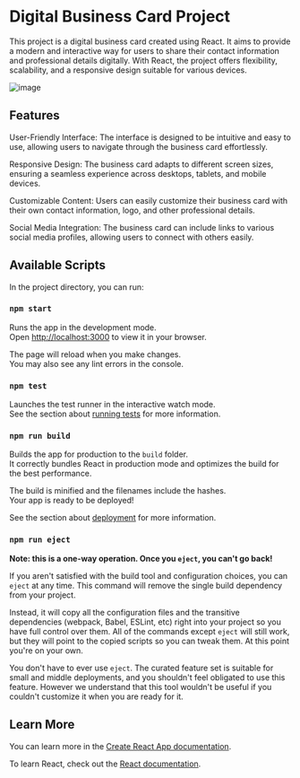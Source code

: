 # Digital Business Card Project

This project is a digital business card created using React. It aims to provide a modern and interactive way for users to share their contact information and professional details digitally. With React, the project offers flexibility, scalability, and a responsive design suitable for various devices.

![image](https://github.com/SaiAnilTekuri/Digital_Business_Card-React/assets/145858403/20a51063-6ee2-4537-ba00-0fd35bb9ed23)


## Features

User-Friendly Interface: The interface is designed to be intuitive and easy to use, allowing users to navigate through the business card effortlessly.

Responsive Design: The business card adapts to different screen sizes, ensuring a seamless experience across desktops, tablets, and mobile devices.

Customizable Content: Users can easily customize their business card with their own contact information, logo, and other professional details.

Social Media Integration: The business card can include links to various social media profiles, allowing users to connect with others easily.

## Available Scripts

In the project directory, you can run:

### `npm start`

Runs the app in the development mode.\
Open [http://localhost:3000](http://localhost:3000) to view it in your browser.

The page will reload when you make changes.\
You may also see any lint errors in the console.

### `npm test`

Launches the test runner in the interactive watch mode.\
See the section about [running tests](https://facebook.github.io/create-react-app/docs/running-tests) for more information.

### `npm run build`

Builds the app for production to the `build` folder.\
It correctly bundles React in production mode and optimizes the build for the best performance.

The build is minified and the filenames include the hashes.\
Your app is ready to be deployed!

See the section about [deployment](https://facebook.github.io/create-react-app/docs/deployment) for more information.

### `npm run eject`

**Note: this is a one-way operation. Once you `eject`, you can't go back!**

If you aren't satisfied with the build tool and configuration choices, you can `eject` at any time. This command will remove the single build dependency from your project.

Instead, it will copy all the configuration files and the transitive dependencies (webpack, Babel, ESLint, etc) right into your project so you have full control over them. All of the commands except `eject` will still work, but they will point to the copied scripts so you can tweak them. At this point you're on your own.

You don't have to ever use `eject`. The curated feature set is suitable for small and middle deployments, and you shouldn't feel obligated to use this feature. However we understand that this tool wouldn't be useful if you couldn't customize it when you are ready for it.

## Learn More

You can learn more in the [Create React App documentation](https://facebook.github.io/create-react-app/docs/getting-started).

To learn React, check out the [React documentation](https://reactjs.org/).

